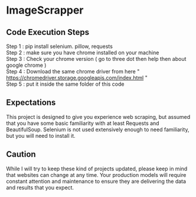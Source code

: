 # ImageScrapper


## Code Execution Steps
  Step 1 : pip install selenium. pillow, requests  
  Step 2 : make sure you have chrome installed on your machine  
  Step 3 : Check your chrome version ( go to three dot then help then about google chrome )  
  Step 4 : Download the same chrome driver from here  " https://chromedriver.storage.googleapis.com/index.html "  
  Step 5 : put it inside the same folder of this code  




## Expectations
This project is designed to give you experience web scraping, but assumed that you have some basic familiarity with at least Requests and BeautifulSoup. Selenium is not used extensively enough to need familiarity, but you will need to install it.  

## Caution  
While I will try to keep these kind of projects updated, please keep in mind that websites can change at any time. Your production models will require constant attention and maintenance to ensure they are delivering the data and results that you expect.
